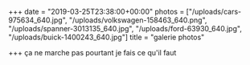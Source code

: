 +++
date = "2019-03-25T23:38:00+00:00"
photos = ["/uploads/cars-975634_640.jpg", "/uploads/volkswagen-158463_640.png", "/uploads/spanner-3013135_640.jpg", "/uploads/ford-63930_640.jpg", "/uploads/buick-1400243_640.jpg"]
title = "galerie photos"

+++
ça ne marche pas pourtant je fais ce qu'il faut
